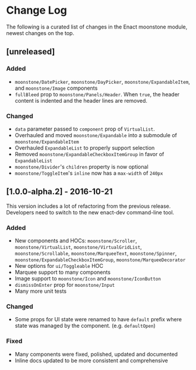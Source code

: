 # Change Log

The following is a curated list of changes in the Enact moonstone module, newest changes on the top.

## [unreleased]

### Added

- `moonstone/DatePicker`, `moonstone/DayPicker`, `moonstone/ExpandableItem`, and `moonstone/Image` components
- `fullBleed` prop to `moonstone/Panels/Header`. When `true`, the header content is indented and the header lines are removed.

### Changed

- `data` parameter passed to `component` prop of `VirtualList`.
- Overhauled and moved `moonstone/Expandable` into a submodule of `moonstone/ExpandableItem`
- Overhauled `ExpandableList` to properly support selection
- Removed `moonstone/ExpandableCheckboxItemGroup` in favor of `ExpandableList`
- `moonstone/Divider`'s `children` property is now optional
- `moonstone/ToggleItem`'s `inline` now has a `max-width` of `240px`


## [1.0.0-alpha.2] - 2016-10-21

This version includes a lot of refactoring from the previous release. Developers need to switch to the new enact-dev command-line tool.

### Added

- New components and HOCs: `moonstone/Scroller`, `moonstone/VirtualList`, `moonstone/VirtualGridList`, `moonstone/Scrollable`, `moonstone/MarqueeText`, `moonstone/Spinner`, `moonstone/ExpandableCheckboxItemGroup`, `moonstone/MarqueeDecorator`
- New options for `ui/Toggleable` HOC
- Marquee support to many components
- Image support to `moonstone/Icon` and `moonstone/IconButton`
- `dismissOnEnter` prop for `moonstone/Input`
- Many more unit tests

### Changed

- Some props for UI state were renamed to have `default` prefix where state was managed by the component. (e.g. `defaultOpen`)

### Fixed

- Many components were fixed, polished, updated and documented
- Inline docs updated to be more consistent and comprehensive
